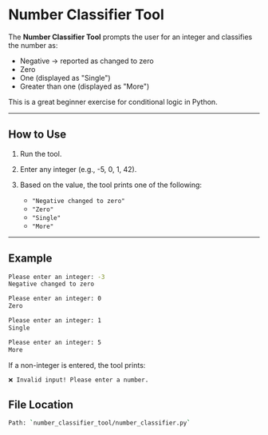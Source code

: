 # Number Classifier Tool

The **Number Classifier Tool** prompts the user for an integer and classifies the number as:

- Negative → reported as changed to zero  
- Zero  
- One (displayed as "Single")  
- Greater than one (displayed as "More")

This is a great beginner exercise for conditional logic in Python.

---

## How to Use

1. Run the tool.
2. Enter any integer (e.g., -5, 0, 1, 42).
3. Based on the value, the tool prints one of the following:

    - `"Negative changed to zero"`
    - `"Zero"`
    - `"Single"`
    - `"More"`

---

## Example

```bash
Please enter an integer: -3
Negative changed to zero

Please enter an integer: 0
Zero

Please enter an integer: 1
Single

Please enter an integer: 5
More
```

If a non-integer is entered, the tool prints:

```bash
❌ Invalid input! Please enter a number.
```

## File Location
```bash
Path: `number_classifier_tool/number_classifier.py`
```